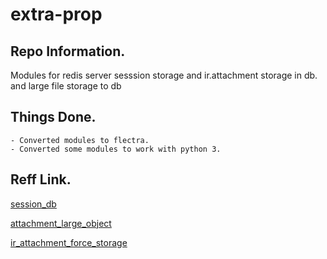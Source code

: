 # extra-prop

## Repo Information.
Modules for redis server sesssion storage and ir.attachment storage in db. and large file storage to db 

## Things Done.
```
- Converted modules to flectra.
- Converted some modules to work with python 3.
```

## Reff Link.
[session_db](https://github.com/odoo/odoo-extra/tree/master/session_db) 

[attachment_large_object](https://github.com/it-projects-llc/misc-addons/tree/12.0/attachment_large_object)

[ir_attachment_force_storage](https://github.com/it-projects-llc/misc-addons/tree/12.0/ir_attachment_force_storage)
